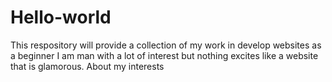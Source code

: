 # Hello-world
This respository will provide a collection of my work in develop websites as a beginner
I am man with a lot of interest but nothing excites like a website that is glamorous.
About my interests
